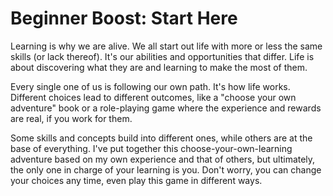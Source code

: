 # Beginner Boost: Start Here

Learning is why we are alive. We all start out life with more or
less the same skills (or lack thereof). It's our abilities and
opportunities that differ. Life is about discovering what they are and
learning to make the most of them.

Every single one of us is following our own path. It's how life works.
Different choices lead to different outcomes, like a "choose your own
adventure" book or a role-playing game where the experience and rewards
are real, if you work for them.

Some skills and concepts
build into different ones, while others are at the base of everything.
I've put together this choose-your-own-learning adventure based on my
own experience and that of others, but ultimately, the only one in
charge of your learning is you. Don't worry, you can change your choices
any time, even play this game in different ways. 

